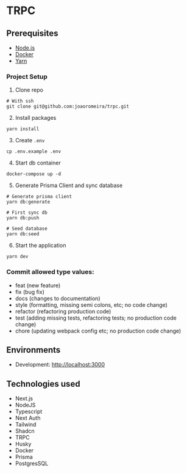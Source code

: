 # TRPC

## Prerequisites

- [Node.js](https://nodejs.org/en/download/)
- [Docker](https://www.docker.com/)
- [Yarn](https://yarnpkg.com/getting-started/install)

### Project Setup

1. Clone repo

```shell
# With ssh
git clone git@github.com:joaoromeira/trpc.git
```

2. Install packages

```shell
yarn install
```

3. Create `.env`

```shell
cp .env.example .env
```

4. Start db container

```shell
docker-compose up -d
```

5. Generate Prisma Client and sync database

```shell
# Generate prisma client
yarn db:generate

# First sync db
yarn db:push

# Seed database
yarn db:seed
```

6. Start the application

```shell
yarn dev
```

### Commit allowed type values:

- feat (new feature)
- fix (bug fix)
- docs (changes to documentation)
- style (formatting, missing semi colons, etc; no code change)
- refactor (refactoring production code)
- test (adding missing tests, refactoring tests; no production code change)
- chore (updating webpack config etc; no production code change)

## Environments

- Development: [http://localhost:3000](http://localhost:3000)

## Technologies used

- Next.js
- NodeJS
- Typescript
- Next Auth
- Tailwind
- Shadcn
- TRPC
- Husky
- Docker
- Prisma
- PostgresSQL
